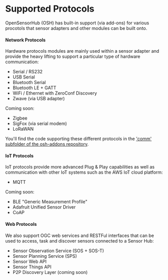 # Supported Protocols

OpenSensorHub (OSH) has built-in support (via add-ons) for various procotols that sensor adapters and other modules can be built onto.
 

#### Network Protocols

Hardware protocols modules are mainly used within a sensor adapter and provide the heavy lifting to support a particular type of hardware communication:

- Serial / RS232
- USB Serial
- Bluetooth Serial
- Bluetooth LE + GATT
- WiFi / Ethernet with ZeroConf Discovery
- Zwave (via USB adapter)

Coming soon:

- Zigbee
- SigFox (via serial modem)
- LoRaWAN

You'll find the code supporting these different protocols in the ['comm' subfolder of the osh-addons repository](https://github.com/opensensorhub/osh-addons/tree/master/comm).

 
#### IoT Protocols

IoT protocols provide more advanced Plug & Play capabilities as well as communication with other IoT systems such as the AWS IoT cloud platform:

- MQTT

Coming soon:

- BLE "Generic Measurement Profile"
- Adafruit Unified Sensor Driver
- CoAP


#### Web Protocols

We also support OGC web services and RESTFul interfaces that can be used to access, task and discover sensors connected to a Sensor Hub:

- Sensor Observation Service (SOS + SOS-T)
- Sensor Planning Service (SPS) 
- Sensor Web API
- Sensor Things API
- P2P Discovery Layer (coming soon)
